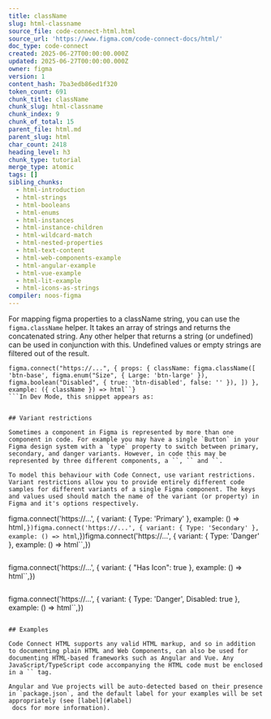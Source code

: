 ```yaml
---
title: className
slug: html-classname
source_file: code-connect-html.html
source_url: 'https://www.figma.com/code-connect-docs/html/'
doc_type: code-connect
created: 2025-06-27T00:00:00.000Z
updated: 2025-06-27T00:00:00.000Z
owner: figma
version: 1
content_hash: 7ba3edb86ed1f320
token_count: 691
chunk_title: className
chunk_slug: html-classname
chunk_index: 9
chunk_of_total: 15
parent_file: html.md
parent_slug: html
char_count: 2418
heading_level: h3
chunk_type: tutorial
merge_type: atomic
tags: []
sibling_chunks:
  - html-introduction
  - html-strings
  - html-booleans
  - html-enums
  - html-instances
  - html-instance-children
  - html-wildcard-match
  - html-nested-properties
  - html-text-content
  - html-web-components-example
  - html-angular-example
  - html-vue-example
  - html-lit-example
  - html-icons-as-strings
compiler: noos-figma
---
```


For mapping figma properties to a className string, you can use the `figma.className` helper. It takes an array of strings and returns the concatenated string. Any other helper that returns a string (or undefined) can be used in conjunction with this. Undefined values or empty strings are filtered out of the result.

```
figma.connect("https://...", { props: { className: figma.className([ 'btn-base', figma.enum("Size", { Large: 'btn-large' }), figma.boolean("Disabled", { true: 'btn-disabled', false: '' }), ]) }, example: ({ className }) => html``}
```In Dev Mode, this snippet appears as:

```

```

## Variant restrictions

Sometimes a component in Figma is represented by more than one component in code. For example you may have a single `Button` in your Figma design system with a `type` property to switch between primary, secondary, and danger variants. However, in code this may be represented by three different components, a ``, `` and ``.

To model this behaviour with Code Connect, use variant restrictions. Variant restrictions allow you to provide entirely different code samples for different variants of a single Figma component. The keys and values used should match the name of the variant (or property) in Figma and it's options respectively.

```
figma.connect('https://...', { variant: { Type: 'Primary' }, example: () => html``,})figma.connect('https://...', { variant: { Type: 'Secondary' }, example: () => html``,})figma.connect('https://...', { variant: { Type: 'Danger' }, example: () => html``,})
```This also works for Figma properties that aren't variants, such as boolean props.

```
figma.connect('https://...', { variant: { "Has Icon": true }, example: () => html``,})
```In some cases, you may also want to map a code component to a combination of variants in Figma.

```
figma.connect('https://...', { variant: { Type: 'Danger', Disabled: true }, example: () => html``,})
```

## Examples

Code Connect HTML supports any valid HTML markup, and so in addition to documenting plain HTML and Web Components, can also be used for documenting HTML-based frameworks such as Angular and Vue. Any JavaScript/TypeScript code accompanying the HTML code must be enclosed in a `` tag.

Angular and Vue projects will be auto-detected based on their presence in `package.json`, and the default label for your examples will be set appropriately (see [label](#label)
 docs for more information).
